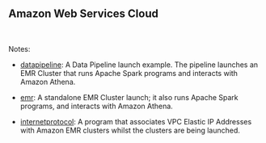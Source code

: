 <br>

## Amazon Web Services Cloud

<br>

Notes:

* [datapipeline](./datapipeline): A Data Pipeline launch example.  The pipeline launches an EMR Cluster that runs Apache Spark programs and interacts with Amazon Athena.

* [emr](./emr): A standalone EMR Cluster launch; it also runs Apache Spark programs, and interacts with Amazon Athena.

* [internetprotocol](./internetprotocol): A program that associates VPC Elastic IP Addresses with Amazon EMR clusters whilst the clusters are being launched.

<br>
<br>
<br>
<br>
